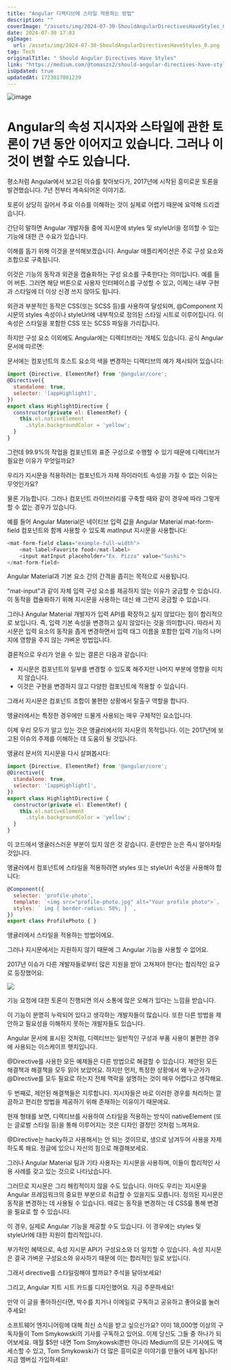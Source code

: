 ```yaml
---
title: "Angular 디렉티브에 스타일 적용하는 방법"
description: ""
coverImage: "/assets/img/2024-07-30-ShouldAngularDirectivesHaveStyles_0.png"
date: 2024-07-30 17:03
ogImage: 
  url: /assets/img/2024-07-30-ShouldAngularDirectivesHaveStyles_0.png
tag: Tech
originalTitle: " Should Angular Directives Have Styles"
link: "https://medium.com/@tomaszs2/should-angular-directives-have-styles-62cd7e566542"
isUpdated: true
updatedAt: 1723817081239
---
```




![image](/assets/img/2024-07-30-ShouldAngularDirectivesHaveStyles_0.png)

# Angular의 속성 지시자와 스타일에 관한 토론이 7년 동안 이어지고 있습니다. 그러나 이것이 변할 수도 있습니다.

평소처럼 Angular에서 보고된 이슈를 찾아보다가, 2017년에 시작된 흥미로운 토론을 발견했습니다. 7년 전부터 계속되어온 이야기죠.

토론이 상당히 길어서 주요 이슈를 이해하는 것이 실제로 어렵기 때문에 요약해 드리겠습니다.

<div class="content-ad"></div>

간단히 말하면 Angular 개발자들 중에 지시문에 styles 및 styleUrl을 정의할 수 있는 기능에 대한 큰 수요가 있습니다.

이해를 돕기 위해 이것을 분석해보겠습니다. Angular 애플리케이션은 주로 구성 요소와 조합으로 구축됩니다.

이것은 기능의 동작과 외관을 캡슐화하는 구성 요소를 구축한다는 의미입니다. 예를 들어 버튼. 그러면 해당 버튼으로 사용자 인터페이스를 구성할 수 있고, 이제는 내부 구현과 스타일에 더 이상 신경 쓰지 않아도 됩니다.

외관과 부분적인 동작은 CSS(또는 SCSS 등)를 사용하여 달성되며, @Component 지시문의 styles 속성이나 styleUrl에 내부적으로 정의된 스타일 시트로 이루어집니다. 이 속성은 스타일을 포함한 CSS 또는 SCSS 파일을 가리킵니다.

<div class="content-ad"></div>

하지만 구성 요소 이외에도 Angular에는 디렉티브라는 개체도 있습니다. 공식 Angular 문서에 따르면:

문서에는 컴포넌트의 호스트 요소의 색을 변경하는 디렉티브의 예가 제시되어 있습니다:

```js
import {Directive, ElementRef} from '@angular/core';
@Directive({
  standalone: true,
  selector: '[appHighlight]',
})
export class HighlightDirective {
  constructor(private el: ElementRef) {
    this.el.nativeElement
      .style.backgroundColor = 'yellow';
  }
}
```

그런데 99.9%의 작업을 컴포넌트와 표준 구성으로 수행할 수 있기 때문에 디렉티브가 필요한 이유가 무엇일까요?

<div class="content-ad"></div>

우리가 지시문을 적용하려는 컴포넌트가 자체 하이라이트 속성을 가질 수 없는 이유는 무엇인가요?

물론 가능합니다. 그러나 컴포넌트 라이브러리를 구축할 때와 같이 경우에 따라 그렇게 할 수 없는 경우가 있습니다.

예를 들어 Angular Material은 네이티브 입력 값을 Angular Material mat-form-field 컴포넌트와 함께 사용할 수 있도록 matInput 지시문을 사용합니다:

```js
<mat-form-field class="example-full-width">
    <mat-label>Favorite food</mat-label>
    <input matInput placeholder="Ex. Pizza" value="Sushi">
</mat-form-field>
```

<div class="content-ad"></div>

Angular Material과 기본 요소 간의 간격을 좁히는 목적으로 사용됩니다.

"mat-input"과 같이 자체 입력 구성 요소를 제공하지 않는 이유가 궁금할 수 있습니다. 이 동작을 캡슐화하기 위해 지시문을 사용하는 대신 왜 그런지 궁금할 수 있습니다.

그러나 Angular Material 개발자가 입력 API를 확장하고 싶지 않았다는 점이 합리적으로 보입니다. 즉, 입력 기본 속성을 변경하고 싶지 않았다는 것을 의미합니다. 따라서 지시문은 입력 요소의 동작을 좁게 변경하면서 입력 태그 이름을 포함한 입력 기능의 나머지에 영향을 주지 않는 가벼운 방법입니다.

결론적으로 우리가 얻을 수 있는 결론은 다음과 같습니다:

<div class="content-ad"></div>

- 지시문은 컴포넌트의 일부를 변경할 수 있도록 해주지만 나머지 부분에 영향을 미치지 않습니다.
- 이것은 구현을 변경하지 않고 다양한 컴포넌트에 적용할 수 있습니다.

그래서 지시문은 컴포넌트 조합이 불편한 상황에서 탈출구 역할을 합니다.

앵귤러에서는 특정한 경우에만 드물게 사용되는 매우 구체적인 요소입니다.

이제 우리 모두가 알고 있는 것은 앵귤러에서의 지시문의 목적입니다. 이는 2017년에 보고된 이슈의 주제를 이해하는 데 도움이 될 것입니다.

<div class="content-ad"></div>

앵귤러 문서의 지시문을 다시 살펴봅시다:

```js
import {Directive, ElementRef} from '@angular/core';
@Directive({
  standalone: true,
  selector: '[appHighlight]',
})
export class HighlightDirective {
  constructor(private el: ElementRef) {
    this.el.nativeElement
      .style.backgroundColor = 'yellow';
  }
}
```

이 코드에서 앵귤러스러운 부분이 있지 않은 것 같습니다. 훈련받은 눈은 즉시 알아차릴 것입니다.

앵귤러에서 컴포넌트에 스타일을 적용하려면 styles 또는 styleUrl 속성을 사용해야 합니다:

<div class="content-ad"></div>


```js
@Component({
  selector: 'profile-photo',
  template: `<img src="profile-photo.jpg" alt="Your profile photo">`,
  styles: ` img { border-radius: 50%; } `,
})
export class ProfilePhoto { }
```

앵귤러에서 스타일을 적용하는 방법이에요.

그러나 지시문에서는 지원하지 않기 때문에 그 Angular 기능을 사용할 수 없어요.

2017년 이슈가 다른 개발자들로부터 많은 지원을 받아 고쳐져야 한다는 합리적인 요구로 등장했어요:


<div class="content-ad"></div>

<img src="/assets/img/2024-07-30-ShouldAngularDirectivesHaveStyles_1.png" />

기능 요청에 대한 토론이 진행되면 의사 소통에 많은 오해가 있다는 느낌을 받습니다.

이 기능이 분명히 누락되어 있다고 생각하는 개발자들이 많습니다. 또한 다른 방법을 제안하고 필요성을 이해하지 못하는 개발자들도 있습니다.

Angular 문서에 표시된 것처럼, 디렉티브는 일반적인 구성과 부품 사용이 불편한 경우에 사용되는 이스케이프 햇치입니다.

<div class="content-ad"></div>

@Directive를 사용한 모든 예제들은 다른 방법으로 해결할 수 있습니다. 제안된 모든 해결책과 해결책을 모두 읽어 보았어요. 하지만 먼저, 특정한 상황에서 왜 누군가가 @Directive를 모두 필요로 하는지 전체 맥락을 설명하는 것이 매우 어렵다고 생각해요.

두 번째로, 제안된 해결책들은 지루합니다. 지시자들은 바로 이러한 경우를 처리하는 깔끔하고 편리한 방법을 제공하기 위해 존재하는 이유이기 때문에요.

현재 형태를 보면, 디렉티브를 사용하여 스타일을 적용하는 방식이 nativeElement (또는 글로벌 스타일 등)을 통해 이루어지는 것은 디자인 결정인 것처럼 느껴져요.

@Directive는 hacky하고 사용해서는 안 되는 것이므로, 생으로 남겨두어 사용을 자제하도록 해요. 정글에 있으니 자신의 힘으로 해결해보세요.

<div class="content-ad"></div>

그러나 Angular Material 팀과 기타 사용자는 지시문을 사용하며, 이들이 합리적인 사용 사례를 갖고 있는 것으로 나타났습니다.

그러므로 지시문은 그리 해킹적이지 않을 수도 있습니다. 아마도 우리는 지시문을 Angular 프레임워크의 중요한 부분으로 취급할 수 있을지도 모릅니다. 정의된 지시문은 동작을 변경하는 데 사용될 수 있습니다. 때로는 동작을 변경하는 데 CSS를 통해 변경을 필요로 할 수 있습니다.

이 경우, 실제로 Angular 기능을 제공할 수도 있습니다. 이 경우에는 styles 및 styleUrl에 대한 지원이 합리적입니다.

부가적인 혜택으로, 속성 지시문 API가 구성요소와 더 일치할 수 있습니다. 속성 지시문은 결국 가벼운 구성요소와 유사하기 때문에 이는 합리적인 일로 보입니다.

<div class="content-ad"></div>

그래서 directive를 스타일링해야 할까요? 주석을 달아보세요!

그리고, Angular 치트 시트 카드를 디자인했어요. 지금 주문하세요!

만약 이 글을 좋아하신다면, 박수를 치거나 이메일로 구독하고 공유하고 좋아요를 눌러주세요! 

소프트웨어 엔지니어링에 대해 최신 소식을 받고 싶으신가요? 이미 18,000명 이상의 구독자들이 Tom Smykowski의 기사를 구독하고 있어요. 이제 당신도 그들 중 하나가 되어보세요. 매월 $5만 내면 Tom Smykowski뿐만 아니라 Medium의 모든 기사에도 액세스할 수 있고, Tom Smykowski가 더 많은 흥미로운 이야기를 만들어 내게 됩니다! 지금 멤버십 가입하세요!
